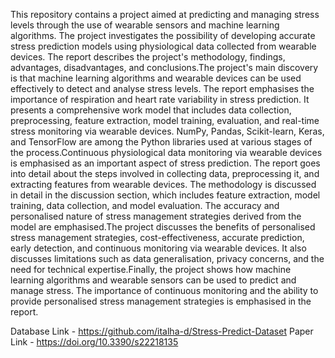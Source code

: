 This repository contains a project aimed at predicting and managing stress levels through the use of wearable sensors and machine learning algorithms. The project investigates the possibility of developing accurate stress prediction models using physiological data collected from wearable devices. The report describes the project's methodology, findings, advantages, disadvantages, and conclusions.The project's main discovery is that machine learning algorithms and wearable devices can be used effectively to detect and analyse stress levels. The report emphasises the importance of respiration and heart rate variability in stress prediction.
It presents a comprehensive work model that includes data collection, preprocessing, feature extraction, model training, evaluation, and real-time stress monitoring via wearable devices. NumPy, Pandas, Scikit-learn, Keras, and TensorFlow are among the Python libraries used at various stages of the process.Continuous physiological data monitoring via wearable devices is emphasised as an important aspect of stress prediction. The report goes into detail about the steps involved in collecting data, preprocessing it, and extracting features from wearable devices.
The methodology is discussed in detail in the discussion section, which includes feature extraction, model training, data collection, and model evaluation. The accuracy and personalised nature of stress management strategies derived from the model are emphasised.The project discusses the benefits of personalised stress management strategies, cost-effectiveness, accurate prediction, early detection, and continuous monitoring via wearable devices. It also discusses limitations such as data generalisation, privacy concerns, and the need for technical expertise.Finally, the project shows how machine learning algorithms and wearable sensors can be used to predict and manage stress. The importance of continuous monitoring and the ability to provide personalised stress management strategies is emphasised in the report.

Database Link - https://github.com/italha-d/Stress-Predict-Dataset
Paper Link - https://doi.org/10.3390/s22218135
